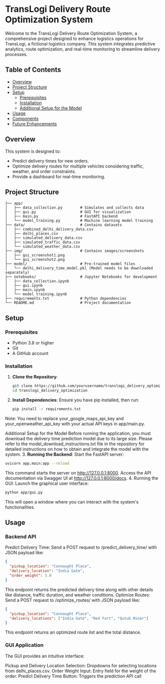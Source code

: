 # TransLogi Delivery Route Optimization System

Welcome to the TransLogi Delivery Route Optimization System, a comprehensive project designed to enhance logistics operations for TransLogi, a fictional logistics company. This system integrates predictive analytics, route optimization, and real-time monitoring to streamline delivery processes.

## Table of Contents
- [Overview](#overview)
- [Project Structure](#project-structure)
- [Setup](#setup)
  - [Prerequisites](#prerequisites)
  - [Installation](#installation)
  - [Additional Setup for the Model](#additional-setup-for-the-model)
- [Usage](#usage)
- [Components](#components)
- [Future Enhancements](#future-enhancements)

## Overview

This system is designed to:
- Predict delivery times for new orders.
- Optimize delivery routes for multiple vehicles considering traffic, weather, and order constraints.
- Provide a dashboard for real-time monitoring.

## Project Structure
  ```translogi_delivery_optimization/
  ├── app/
  │   ├── data_collection.py        # Simulates and collects data
  │   ├── gui.py                    # GUI for visualization
  │   ├── main.py                   # FastAPI backend
  │   └── model_training.py         # Machine learning model training
  ├── data/                         # Contains datasets
  │   ├── combined_delhi_delivery_data.csv
  │   ├── delhi_places.csv
  │   ├── simulated_delivery_data.csv
  │   ├── simulated_traffic_data.csv
  │   └── simulated_weather_data.csv
  ├── img/                          # Contains images/screenshots
  │   ├── gui_screenshot1.png
  │   └── gui_screenshot2.png
  ├── model/                        # Pre-trained model files
  │   └── delhi_delivery_time_model.pkl (Model needs to be downloaded separately)
  ├── notebooks/                    # Jupyter Notebooks for development
  │   ├── data_collection.ipynb
  │   ├── gui.ipynb
  │   ├── main.ipynb
  │   └── model_training.ipynb
  ├── requirements.txt              # Python dependencies
  └── README.md                     # Project documentation
  ```


## Setup

### Prerequisites

- Python 3.8 or higher
- Git
- A GitHub account

### Installation

1. **Clone the Repository**:

   ```bash
   git clone https://github.com/yourusername/translogi_delivery_optimization.git
   cd translogi_delivery_optimization
   ```
2. **Install Dependencies**:
  Ensure you have pip installed, then run:
    ```bash
    pip install -r requirements.txt
    ```
  Note: You need to replace your_google_maps_api_key and your_openweather_api_key with your actual API keys in app/main.py.
  
  Additional Setup for the Model
  Before running the application, you must download the delivery time prediction model due to its large size. Please refer to the model_download_instructions.txt file in the repository for detailed instructions     on how to obtain and integrate the model with the system.
3. **Running the Backend**:
  Start the FastAPI server:
  ```bash
  uvicorn app.main:app --reload
  ```
  This command starts the server on http://127.0.0.1:8000. Access the API documentation via Swagger UI at http://127.0.0.1:8000/docs.
4. Running the GUI:
  Launch the graphical user interface:
  ```bash
  python app/gui.py
  ```
  This will open a window where you can interact with the system's functionalities.
## Usage
### Backend API
  Predict Delivery Time: Send a POST request to /predict_delivery_time/ with JSON payload like:
  ```json
  {
    "pickup_location": "Connaught Place",
    "delivery_location": "India Gate",
    "order_weight": 5.0
  }
  ```
  This endpoint returns the predicted delivery time along with other details like distance, traffic duration, and weather conditions.
  Optimize Routes: Send a POST request to /optimize_routes/ with JSON payload like:
  ```json
  {
    "pickup_location": "Connaught Place",
    "delivery_locations": ["India Gate", "Red Fort", "Qutub Minar"]
  }
  ```
  This endpoint returns an optimized route list and the total distance.

### GUI Application
  The GUI provides an intuitive interface:
  
  Pickup and Delivery Location Selection: Dropdowns for selecting locations from delhi_places.csv.
  Order Weight Input: Entry field for the weight of the order.
  Predict Delivery Time Button: Triggers the prediction API call
